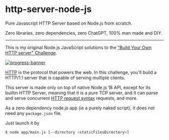 # http-server-node-js
Pure Javascript HTTP Server based on Node.js from scratch.

Zero libraries, zero dependencies, zero ChatGPT, 100% man made and DIY.

---
This is my original Node.js JavaScript solutions to the
["Build Your Own HTTP server" Challenge](https://app.codecrafters.io/courses/http-server/overview).

[![progress-banner](https://backend.codecrafters.io/progress/http-server/bfca46c3-f83f-4fc0-97d6-dc95608ab3a3)](https://app.codecrafters.io/users/codecrafters-bot?r=2qF)


[HTTP](https://en.wikipedia.org/wiki/Hypertext_Transfer_Protocol) is the
protocol that powers the web. In this challenge, you'll build a HTTP/1.1 server
that is capable of serving multiple clients.

This server is made only on top of native Node.js 18 API, except for its builtin HTTP Server, meaning that it is a pure TCP server, and it can parse and serve concurrent
[HTTP request syntax](https://www.w3.org/Protocols/rfc2616/rfc2616-sec5.html) requests, and more.

As a zero dependency node.js app (ie a purely naked script), it does not need any `package.json` file.

Just launch it by
```sh
$ node app/main.js [--directory <staticFilesDirectory>]
```
